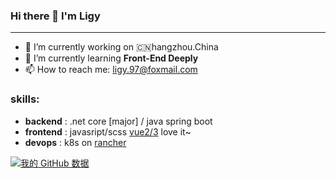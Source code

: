 ### Hi there 👋 I'm Ligy



---

- 🔭 I’m currently working on 🇨🇳hangzhou.China
- 🌱 I’m currently learning **Front-End Deeply** 
- 📫 How to reach me: ligy.97@foxmail.com


### skills:
- **backend** : .net core [major] / java spring boot
- **frontend** : javasript/scss [vue2/3](https://vuejs.org/) love it~
- **devops** : k8s on [rancher](https://rancher.com/)


[![我的 GitHub 数据](https://github-readme-stats.vercel.app/api?username=Kurris)]()
